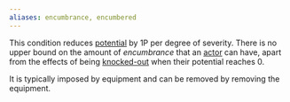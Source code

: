 ```yaml
---
aliases: encumbrance, encumbered
---
```

   
This condition reduces [potential](../Rolling%20Dice/Potential.md) by 1P per degree of severity. There is no upper bound on the amount of _encumbrance_ that an [actor](../Rolling%20Dice/Actors.md) can have, apart from the effects of being [knocked-out](../Conditions/Knocked-Out.md) when their potential reaches 0.   
   
It is typically imposed by equipment and can be removed by removing the equipment.